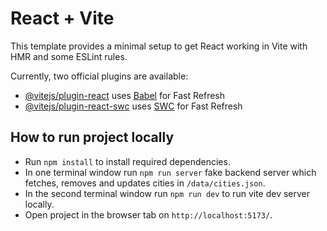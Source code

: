 # React + Vite

This template provides a minimal setup to get React working in Vite with HMR and some ESLint rules.

Currently, two official plugins are available:

- [@vitejs/plugin-react](https://github.com/vitejs/vite-plugin-react/blob/main/packages/plugin-react/README.md) uses [Babel](https://babeljs.io/) for Fast Refresh
- [@vitejs/plugin-react-swc](https://github.com/vitejs/vite-plugin-react-swc) uses [SWC](https://swc.rs/) for Fast Refresh

## How to run project locally

- Run `npm install` to install required dependencies.
- In one terminal window run `npm run server` fake backend server which fetches, removes and updates cities in `/data/cities.json`.
- In the second terminal window run `npm run dev` to run vite dev server locally.
- Open project in the browser tab on `http://localhost:5173/`.
